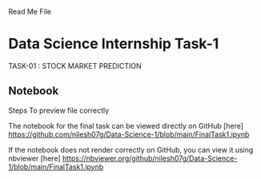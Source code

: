 
Read Me File
# Data Science Internship Task-1
TASK-01 : STOCK MARKET PREDICTION

## Notebook
Steps To preview file correctly

The notebook for the final task can be viewed directly on GitHub [here]
https://github.com/nilesh07g/Data-Science-1/blob/main/FinalTask1.ipynb

If the notebook does not render correctly on GitHub, you can view it using nbviewer [here]
https://nbviewer.org/github/nilesh07g/Data-Science-1/blob/main/FinalTask1.ipynb

